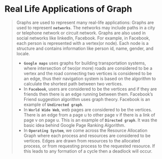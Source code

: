 # Real Life Applications of Graph
>Graphs are used to represent many real-life applications: Graphs are used to represent **`networks`**. The networks may include paths in a city or telephone network or circuit 
>network. Graphs are also used in social networks like linkedIn, Facebook. For example, in Facebook, each person is represented with a vertex(or node). Each node is a structure 
>and contains information like person id, name, gender, and locale.
>
> * **`Google maps`** uses graphs for building transportation systems, where intersection of two(or more) roads are considered to be a vertex and the road connecting two vertices 
> is considered to be an edge, thus their navigation system is based on the algorithm to calculate the shortest path between two vertices.
> * In **`Facebook`**, users are considered to be the vertices and if they are friends then there is an edge running between them. Facebook’s Friend suggestion algorithm uses 
> graph theory. Facebook is an example of **`Undirected graph`**.
> * In **`World Wide Web`**, web pages are considered to be the vertices. There is an edge from a page u to other page v if there is a link of page v on page u. This is an 
> example of **`Directed graph`**. It was the basic idea behind Google Page Ranking Algorithm.
> * In **`Operating System`**, we come across the Resource Allocation Graph where each process and resources are considered to be vertices. Edges are drawn from resources to the 
> allocated process, or from requesting process to the requested resource. If this leads to any formation of a cycle then a deadlock will occur.
